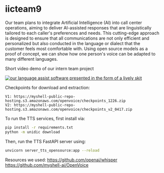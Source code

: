 # iicteam9

Our team plans to integrate Artificial Intelligence (AI) into call center operations, aiming to deliver AI-assisted responses that are linguistically tailored to each caller's preferences and needs. This cutting-edge approach is designed to ensure that all communications are not only efficient and personalized but also conducted in the language or dialect that the customer feels most comfortable with. Using open source models as a proof of concept, we can show how one person's voice can be adapted to many different languages. 

Short video demo of our intern team project

[![our language assist software presented in the form of a lively skit](https://img.youtube.com/vi/aaSROhvLcQM/0.jpg)](https://www.youtube.com/watch?v=aaSROhvLcQM)


Checkpoints for download and extraction:
```
V1: https://myshell-public-repo-hosting.s3.amazonaws.com/openvoice/checkpoints_1226.zip
V2: https://myshell-public-repo-hosting.s3.amazonaws.com/openvoice/checkpoints_v2_0417.zip
```

To run the TTS services, first install via:
```bash
pip install -r requirements.txt
python -m unidic download
```

Then, run the TTS FastAPI server using:
```bash
unvicorn server_tts_opensource:app --reload
```

Resources we used:
https://github.com/openai/whisper
https://github.com/myshell-ai/OpenVoice
